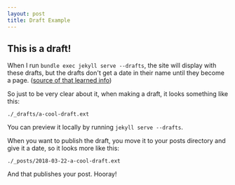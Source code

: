 ```yaml
---
layout: post
title: Draft Example
---
```


## This is a draft!

When I run `bundle exec jekyll serve --drafts`, the site will display with these drafts, but the drafts don't get a date in their name until they become a page. ([source of that learned info](https://gist.github.com/benbalter/5555992))

So just to be very clear about it, when making a draft, it looks something like this:

`./_drafts/a-cool-draft.ext`

You can preview it locally by running `jekyll serve --drafts`.

When you want to publish the draft, you move it to your posts directory and give it a date, so it looks more like this:

`./_posts/2018-03-22-a-cool-draft.ext`

And that publishes your post. Hooray!